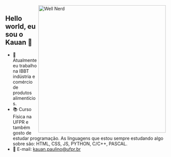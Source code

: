 <img src="https://i.redd.it/3abptfky3bi41.png" width="400px" min-width="300px" max-width="400px" align="right" alt="Well Nerd">

## Hello world, eu sou o Kauan 👋

- 💼 Atualmente eu trabalho na IBBT indústria e comércio de produtos alimentícios.
- 📚 Curso Física na UFPR e também gosto de estudar programação. As linguagens que estou sempre estudando algo sobre são: HTML, CSS, JS, PYTHON, C/C++, PASCAL.
- 📧 E-mail: <a href="kauan.paulino@ufpr.br">kauan.paulino@ufpr.br</a>

<!--
**KRP18/krp18** is a ✨ _special_ ✨ repository because its `README.md` (this file) appears on your GitHub profile.

Here are some ideas to get you started:

- 🔭 I’m currently working on ...
- 🌱 I’m currently learning ...
- 👯 I’m looking to collaborate on ...
- 🤔 I’m looking for help with ...
- 💬 Ask me about ...
- 📫 How to reach me: ...
- 😄 Pronouns: ...
- ⚡ Fun fact: ...
-->
